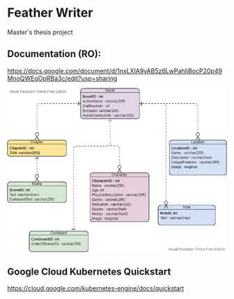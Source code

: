 # Feather Writer
Master's thesis project

## Documentation (RO):
https://docs.google.com/document/d/1nxLXlA9yAB5z6LwPahIjBocP20p49MnoQWEqOpRBa3c/edit?usp=sharing

![Diagram](Diagram.png)

## Google Cloud Kubernetes Quickstart

https://cloud.google.com/kubernetes-engine/docs/quickstart


